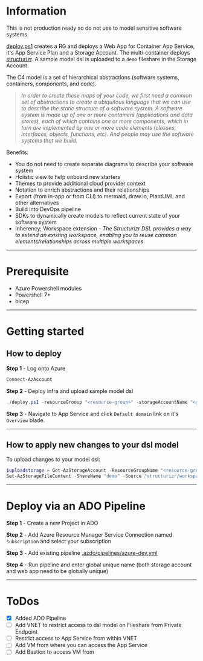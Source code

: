 # Information

This is not production ready so do not use to model sensitive software systems.

[deploy.ps1](deploy.ps1) creates a RG and deploys a Web App for Container App Service, it's App Service Plan and a Storage Account.  The multi-container deploys [structurizr](https://www.c4model.com).  A sample model dsl is uploaded to a `demo` fileshare in the Storage Account.

The C4 model is a set of hierarchical abstractions (software systems, containers, components, and code).

> _In order to create these maps of your code, we first need a common set of abstractions to create a ubiquitous language that we can use to describe the static structure of a software system. A software system is made up of one or more containers (applications and data stores), each of which contains one or more components, which in turn are implemented by one or more code elements (classes, interfaces, objects, functions, etc). And people may use the software systems that we build._

Benefits:
- You do not need to create separate diagrams to describe your software system
- Holistic view to help onboard new starters
- Themes to provide additional cloud provider context
- Notation to enrich abstractions and their relationships
- Export (from in-app or from CLI) to mermaid, draw.io, PlantUML and other alternatives
- Build into DevOps pipeline
- SDKs to dynamically create models to reflect current state of your software system
- Inherency; Workspace extension - _The Structurizr DSL provides a way to extend an existing workspace, enabling you to reuse common elements/relationships across multiple workspaces._

---

# Prerequisite

- Azure Powershell modules
- Powershell 7+
- bicep

---

# Getting started

## How to deploy

**Step 1** - Log onto Azure

```powershell
Connect-AzAccount
```

**Step 2** - Deploy infra and upload sample model dsl

```powershell
./deploy.ps1 -resourceGrooup "<resource-group>" -storageAccountName "<globally-unique-storage-account>" -appServiceName "<globally-unique-app-service>"
```

**Step 3** - Navigate to App Service and click `Default domain` link on it's `Overview` blade.

---

## How to apply new changes to your dsl model

To upload changes to your model dsl:

```powershell
$uploadstorage = Get-AzStorageAccount -ResourceGroupName "<resource-group>" -Name "<globally-unique-storage-account>"
Set-AzStorageFileContent -ShareName "demo" -Source "structurizr/workspace.dsl" -Path "workspace.dsl" -Context $uploadstorage.Context -Force
```

---

# Deploy via an ADO Pipeline

**Step 1** - Create a new Project in ADO

**Step 2** - Add Azure Resource Manager Service Connection named `subscription` and select your subscription

**Step 3** - Add existing pipeline [.azdo/pipelines/azure-dev.yml](.azdo/pipelines/azure-dev.yml)

**Step 4** - Run pipeline and enter global unique name (both storage account and web app need to be globally unique)

---

# ToDos

- [x] Added ADO Pipeline
- [ ] Add VNET to restrict access to dsl model on Fileshare from Private Endpoint
- [ ] Restrict access to App Service from within VNET
- [ ] Add VM from where you can access the App Service
- [ ] Add Bastion to access VM from